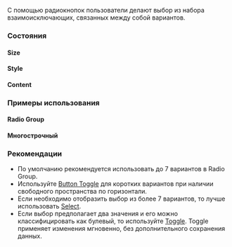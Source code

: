 С помощью радиокнопок пользователи делают выбор из набора взаимоисключающих, связанных между собой вариантов.

### Состояния

#### Size

<!-- example(radio-size) -->

#### Style

<!-- example(radio-style) -->

#### Content

<!-- example(radio-content) -->

### Примеры использования

#### Radio Group

<!-- example(radio-group) -->

#### Многострочный

<!-- example(radio-multiline) -->

### Рекомендации

- По умолчанию рекомендуется использовать до 7 вариантов в Radio Group.
- Используйте [Button Toggle](/ru/components/button-toggle) для коротких вариантов при наличии свободного пространства по горизонтали.
- Если необходимо отобразить выбор из более 7 вариантов, то лучше использовать [Select](/ru/components/select).
- Если выбор предполагает два значения и его можно классифицировать как булевый, то используйте [Toggle](/ru/components/toggle). Toggle применяет изменения мгновенно, без дополнительного сохранения данных.
